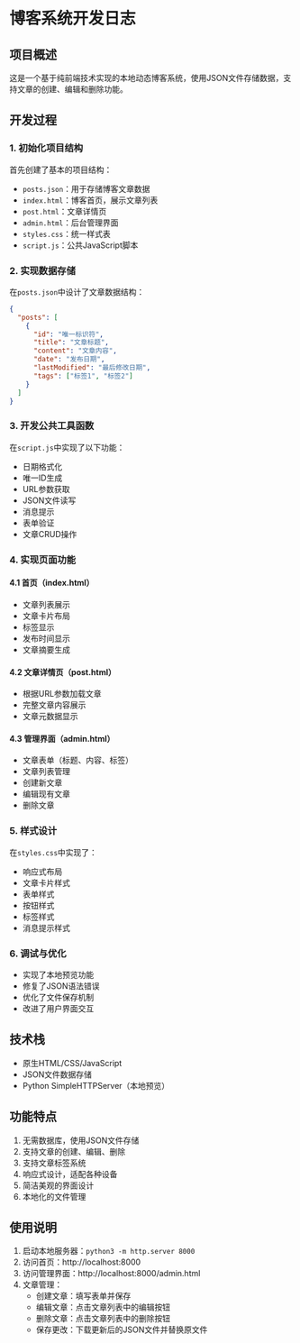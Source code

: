 # 博客系统开发日志

## 项目概述
这是一个基于纯前端技术实现的本地动态博客系统，使用JSON文件存储数据，支持文章的创建、编辑和删除功能。

## 开发过程

### 1. 初始化项目结构
首先创建了基本的项目结构：
- `posts.json`：用于存储博客文章数据
- `index.html`：博客首页，展示文章列表
- `post.html`：文章详情页
- `admin.html`：后台管理界面
- `styles.css`：统一样式表
- `script.js`：公共JavaScript脚本

### 2. 实现数据存储
在`posts.json`中设计了文章数据结构：
```json
{
  "posts": [
    {
      "id": "唯一标识符",
      "title": "文章标题",
      "content": "文章内容",
      "date": "发布日期",
      "lastModified": "最后修改日期",
      "tags": ["标签1", "标签2"]
    }
  ]
}
```

### 3. 开发公共工具函数
在`script.js`中实现了以下功能：
- 日期格式化
- 唯一ID生成
- URL参数获取
- JSON文件读写
- 消息提示
- 表单验证
- 文章CRUD操作

### 4. 实现页面功能

#### 4.1 首页（index.html）
- 文章列表展示
- 文章卡片布局
- 标签显示
- 发布时间显示
- 文章摘要生成

#### 4.2 文章详情页（post.html）
- 根据URL参数加载文章
- 完整文章内容展示
- 文章元数据显示

#### 4.3 管理界面（admin.html）
- 文章表单（标题、内容、标签）
- 文章列表管理
- 创建新文章
- 编辑现有文章
- 删除文章

### 5. 样式设计
在`styles.css`中实现了：
- 响应式布局
- 文章卡片样式
- 表单样式
- 按钮样式
- 标签样式
- 消息提示样式

### 6. 调试与优化
- 实现了本地预览功能
- 修复了JSON语法错误
- 优化了文件保存机制
- 改进了用户界面交互

## 技术栈
- 原生HTML/CSS/JavaScript
- JSON文件数据存储
- Python SimpleHTTPServer（本地预览）

## 功能特点
1. 无需数据库，使用JSON文件存储
2. 支持文章的创建、编辑、删除
3. 支持文章标签系统
4. 响应式设计，适配各种设备
5. 简洁美观的界面设计
6. 本地化的文件管理

## 使用说明
1. 启动本地服务器：`python3 -m http.server 8000`
2. 访问首页：http://localhost:8000
3. 访问管理界面：http://localhost:8000/admin.html
4. 文章管理：
   - 创建文章：填写表单并保存
   - 编辑文章：点击文章列表中的编辑按钮
   - 删除文章：点击文章列表中的删除按钮
   - 保存更改：下载更新后的JSON文件并替换原文件